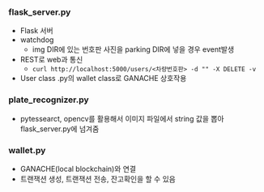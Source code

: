 
### flask_server.py
  - Flask 서버
  - watchdog
    - img DIR에 있는 번호판 사진을 parking DIR에 넣을 경우 event발생
  - REST로 web과 통신
    - `curl http://localhost:5000/users/<차량번호판> -d "" -X DELETE -v`
  - User class .py의 wallet class로 GANACHE 상호작용

  
### plate_recognizer.py
  - pytessearct, opencv를 활용해서 이미지 파일에서 string 값을 뽑아 flask_server.py에 넘겨줌
  
### wallet.py
  - GANACHE(local blockchain)와 연결
  - 트랜잭션 생성, 트랜잭션 전송, 잔고확인을 할 수 있음
